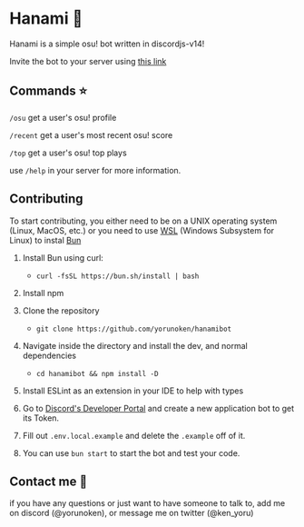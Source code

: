 # Hanami 🌸

Hanami is a simple osu! bot written in discordjs-v14!

Invite the bot to your server using [this link](https://discord.com/api/oauth2/authorize?client_id=995999045157916763&permissions=330752&scope=bot)

## Commands ⭐

`/osu` get a user's osu! profile

`/recent` get a user's most recent osu! score

`/top` get a user's osu! top plays

use `/help` in your server for more information.

## Contributing

To start contributing, you either need to be on a UNIX operating system (Linux, MacOS, etc.) or you need to use [WSL](https://learn.microsoft.com/en-us/windows/wsl/install) (Windows Subsystem for Linux) to instal [Bun](https://bun.sh/)

1. Install Bun using curl:
   - `curl -fsSL https://bun.sh/install | bash`

2. Install npm

3. Clone the repository
   - `git clone https://github.com/yorunoken/hanamibot`

4. Navigate inside the directory and install the dev, and normal dependencies
   - `cd hanamibot && npm install -D`

5. Install ESLint as an extension in your IDE to help with types

6. Go to [Discord's Developer Portal](https://discord.com/developers/applications) and create a new application bot to get its Token.

7. Fill out `.env.local.example` and delete the `.example` off of it.

8. You can use `bun start` to start the bot and test your code.

## Contact me 🤙

if you have any questions or just want to have someone to talk to, add me on discord (@yorunoken), or message me on twitter (@ken_yoru)
